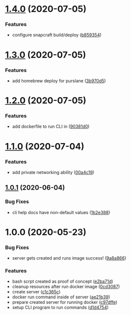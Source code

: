 # [1.4.0](https://github.com/levibostian/Purslane/compare/1.3.0...1.4.0) (2020-07-05)


### Features

* configure snapcraft build/deploy ([b859354](https://github.com/levibostian/Purslane/commit/b8593549e172bd7264e4c626b025ffa1f9da5ef7))

# [1.3.0](https://github.com/levibostian/Purslane/compare/1.2.0...1.3.0) (2020-07-05)


### Features

* add homebrew deploy for purslane ([3b970d5](https://github.com/levibostian/Purslane/commit/3b970d52bbdd69490877983eb91e6836eaa86528))

# [1.2.0](https://github.com/levibostian/Purslane/compare/1.1.0...1.2.0) (2020-07-05)


### Features

* add dockerfile to run CLI in ([90381d0](https://github.com/levibostian/Purslane/commit/90381d0831b96778095f33a5e1c84be7ad09c6c6))

# [1.1.0](https://github.com/levibostian/Purslane/compare/1.0.1...1.1.0) (2020-07-04)


### Features

* add private networking ability ([00a4c19](https://github.com/levibostian/Purslane/commit/00a4c19149bb992a9f71c3ff699c15e3ba702f79))

## [1.0.1](https://github.com/levibostian/Purslane/compare/1.0.0...1.0.1) (2020-06-04)


### Bug Fixes

* cli help docs have non-default values ([1b2e388](https://github.com/levibostian/Purslane/commit/1b2e388a0688621a70379220b91e834115bc5b1c))

# 1.0.0 (2020-05-23)


### Bug Fixes

* server gets created and runs image success! ([9a8a866](https://github.com/levibostian/Purslane/commit/9a8a866ae53de125002abca9bb2caaaca0a836c6))


### Features

* bash scrpt created as proof of concept ([e2ba71d](https://github.com/levibostian/Purslane/commit/e2ba71d68942b2a9f70349b1d429d6e2b23492d3))
* cleanup resources after run docker image ([0cd3087](https://github.com/levibostian/Purslane/commit/0cd3087826b65ce9705bb683713d1349e9d6656a))
* create server ([c1c365c](https://github.com/levibostian/Purslane/commit/c1c365cd370bd2b62416eea5a26718d73e813eec))
* docker run command inside of server ([ae21b39](https://github.com/levibostian/Purslane/commit/ae21b396eb0e473e634e905ac4ffb32daa97b05d))
* prepare created server for running docker ([c97dffe](https://github.com/levibostian/Purslane/commit/c97dffe5d69620689bba009b85ca08f626dafeb7))
* setup CLI program to run commands ([d1d4754](https://github.com/levibostian/Purslane/commit/d1d4754fa4bf91d825197390d5007038eed6e091))
